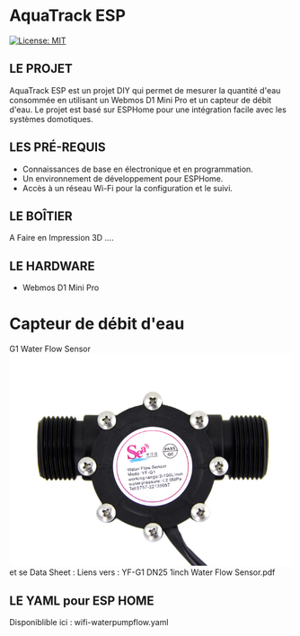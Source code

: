 # AquaTrack ESP

[![License: MIT](https://img.shields.io/badge/License-MIT-yellow.svg)](https://opensource.org/licenses/MIT)

## LE PROJET

AquaTrack ESP est un projet DIY qui permet de mesurer la quantité d'eau consommée en utilisant un Webmos D1 Mini Pro et un capteur de débit d'eau. Le projet est basé sur ESPHome pour une intégration facile avec les systèmes domotiques.


## LES PRÉ-REQUIS

- Connaissances de base en électronique et en programmation.
- Un environnement de développement pour ESPHome.
- Accès à un réseau Wi-Fi pour la configuration et le suivi.

## LE BOÎTIER

A Faire en Impression 3D ....

## LE HARDWARE

- Webmos D1 Mini Pro
# Capteur de débit d'eau
G1 Water Flow Sensor
![SEA WaterFlow Sensor image](G1inch_Water_Flow_sensor.jpeg)
et se Data Sheet : Liens vers : YF-G1 DN25 1inch Water Flow Sensor.pdf

## LE YAML pour ESP HOME

Disponiblible ici : wifi-waterpumpflow.yaml
